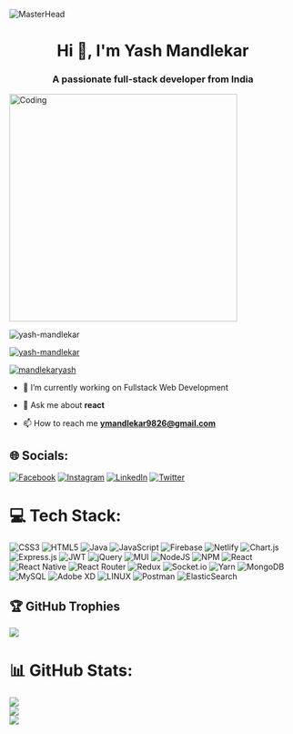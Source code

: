 ![MasterHead](https://imgs.search.brave.com/y9zcbAaPvMXMEEJUb3TMlPSHb46F5F9_no9Rq6aFVIk/rs:fit:1200:732:1/g:ce/aHR0cHM6Ly9jZG4y/LmYtY2RuLmNvbS9m/aWxlcy9kb3dubG9h/ZC8xMTc2NTc0NDkv/Yjk1MjVlLmpwZw)
<h1 align="center">Hi 👋, I'm Yash Mandlekar</h1>
<h3 align="center">A passionate full-stack developer from India</h3>
<img align="center" alt="Coding" width="400" src="https://imgs.search.brave.com/uiNlf5UQHSFtTLeTYSKhdobQOsSRKlk50W-FMjArakg/rs:fit:800:600:1/g:ce/aHR0cHM6Ly9jZG4u/ZHJpYmJibGUuY29t/L3VzZXJzLzI0MDEx/NDEvc2NyZWVuc2hv/dHMvNTQ4Nzk4Mi9k/ZXZlbG9wZXJzLWdp/Zi1zaG93Y2FzZS5n/aWY.gif">
<p align="left"> <img src="https://komarev.com/ghpvc/?username=yash-mandlekar&label=Profile%20views&color=0e75b6&style=flat" alt="yash-mandlekar" /> </p>

<p align="left"> <a href="https://github.com/ryo-ma/github-profile-trophy"><img src="https://github-profile-trophy.vercel.app/?username=yash-mandlekar" alt="yash-mandlekar" /></a> </p>

<p align="left"> <a href="https://twitter.com/mandlekaryash" target="blank"><img src="https://img.shields.io/twitter/follow/mandlekaryash?logo=twitter&style=for-the-badge" alt="mandlekaryash" /></a> </p>

- 🔭 I’m currently working on Fullstack Web Development

- 💬 Ask me about **react**

- 📫 How to reach me **ymandlekar9826@gmail.com**

## 🌐 Socials: 
[![Facebook](https://img.shields.io/badge/Facebook-%237289DA.svg?logo=facebook&logoColor=white)](https://www.facebook.com/profile.php?id=100008677567868) 
[![Instagram](https://img.shields.io/badge/Instagram-%23E4405F.svg?logo=Instagram&logoColor=white)](https://instagram.com/_yxshh_._) 
[![LinkedIn](https://img.shields.io/badge/LinkedIn-%230077B5.svg?logo=linkedin&logoColor=white)](https://linkedin.com/in/yash-mandlekar-9a974421b) 
[![Twitter](https://img.shields.io/badge/Twitter-%231DA1F2.svg?logo=Twitter&logoColor=white)](https://twitter.com/mandlekaryash) 

# 💻 Tech Stack:
![CSS3](https://img.shields.io/badge/css3-%231572B6.svg?style=flat&logo=css3&logoColor=white) ![HTML5](https://img.shields.io/badge/html5-%23E34F26.svg?style=flat&logo=html5&logoColor=white) ![Java](https://img.shields.io/badge/java-%23ED8B00.svg?style=flat&logo=java&logoColor=white) ![JavaScript](https://img.shields.io/badge/javascript-%23323330.svg?style=flat&logo=javascript&logoColor=%23F7DF1E) ![Firebase](https://img.shields.io/badge/firebase-%23039BE5.svg?style=flat&logo=firebase) ![Netlify](https://img.shields.io/badge/netlify-%23000000.svg?style=flat&logo=netlify&logoColor=#00C7B7) ![Chart.js](https://img.shields.io/badge/chart.js-F5788D.svg?style=flat&logo=chart.js&logoColor=white) ![Express.js](https://img.shields.io/badge/express.js-%23404d59.svg?style=flat&logo=express&logoColor=%2361DAFB) ![JWT](https://img.shields.io/badge/JWT-black?style=flat&logo=JSON%20web%20tokens) ![jQuery](https://img.shields.io/badge/jquery-%230769AD.svg?style=flat&logo=jquery&logoColor=white) ![MUI](https://img.shields.io/badge/MUI-%230081CB.svg?style=flat&logo=material-ui&logoColor=white) ![NodeJS](https://img.shields.io/badge/node.js-6DA55F?style=flat&logo=node.js&logoColor=white) ![NPM](https://img.shields.io/badge/NPM-%23000000.svg?style=flat&logo=npm&logoColor=white) ![React](https://img.shields.io/badge/react-%2320232a.svg?style=flat&logo=react&logoColor=%2361DAFB) ![React Native](https://img.shields.io/badge/react_native-%2320232a.svg?style=flat&logo=react&logoColor=%2361DAFB) ![React Router](https://img.shields.io/badge/React_Router-CA4245?style=flat&logo=react-router&logoColor=white) ![Redux](https://img.shields.io/badge/redux-%23593d88.svg?style=flat&logo=redux&logoColor=white) ![Socket.io](https://img.shields.io/badge/Socket.io-black?style=flat&logo=socket.io&badgeColor=010101) ![Yarn](https://img.shields.io/badge/yarn-%232C8EBB.svg?style=flat&logo=yarn&logoColor=white) ![MongoDB](https://img.shields.io/badge/MongoDB-%234ea94b.svg?style=flat&logo=mongodb&logoColor=white) ![MySQL](https://img.shields.io/badge/mysql-%2300f.svg?style=flat&logo=mysql&logoColor=white) ![Adobe XD](https://img.shields.io/badge/Adobe%20XD-470137?style=flat&logo=Adobe%20XD&logoColor=#FF61F6) ![LINUX](https://img.shields.io/badge/Linux-FCC624?style=flat&logo=linux&logoColor=black) ![Postman](https://img.shields.io/badge/Postman-FF6C37?style=flat&logo=postman&logoColor=white) ![ElasticSearch](https://img.shields.io/badge/-ElasticSearch-005571?style=flat&logo=elasticsearch)

## 🏆 GitHub Trophies
![](https://github-profile-trophy.vercel.app/?username=yash-mandlekar&theme=radical&no-frame=false&no-bg=true&margin-w=4)

# 📊 GitHub Stats:
![](https://github-readme-stats.vercel.app/api?username=yash-mandlekar&theme=radical&hide_border=false&include_all_commits=false&count_private=false)<br/>
![](https://github-readme-streak-stats.herokuapp.com/?user=yash-mandlekar&theme=radical&hide_border=false)<br/>
![](https://github-readme-stats.vercel.app/api/top-langs/?username=yash-mandlekar&theme=radical&hide_border=false&include_all_commits=false&count_private=false&layout=compact)

